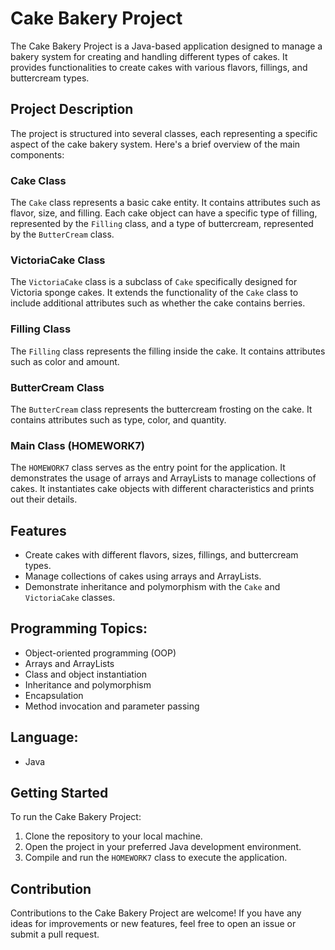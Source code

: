 # Cake Bakery Project

The Cake Bakery Project is a Java-based application designed to manage a bakery system for creating and handling different types of cakes. It provides functionalities to create cakes with various flavors, fillings, and buttercream types.

## Project Description

The project is structured into several classes, each representing a specific aspect of the cake bakery system. Here's a brief overview of the main components:

### Cake Class

The `Cake` class represents a basic cake entity. It contains attributes such as flavor, size, and filling. Each cake object can have a specific type of filling, represented by the `Filling` class, and a type of buttercream, represented by the `ButterCream` class.

### VictoriaCake Class

The `VictoriaCake` class is a subclass of `Cake` specifically designed for Victoria sponge cakes. It extends the functionality of the `Cake` class to include additional attributes such as whether the cake contains berries.

### Filling Class

The `Filling` class represents the filling inside the cake. It contains attributes such as color and amount.

### ButterCream Class

The `ButterCream` class represents the buttercream frosting on the cake. It contains attributes such as type, color, and quantity.

### Main Class (HOMEWORK7)

The `HOMEWORK7` class serves as the entry point for the application. It demonstrates the usage of arrays and ArrayLists to manage collections of cakes. It instantiates cake objects with different characteristics and prints out their details.

## Features

- Create cakes with different flavors, sizes, fillings, and buttercream types.
- Manage collections of cakes using arrays and ArrayLists.
- Demonstrate inheritance and polymorphism with the `Cake` and `VictoriaCake` classes.

## Programming Topics:

- Object-oriented programming (OOP)
- Arrays and ArrayLists
- Class and object instantiation
- Inheritance and polymorphism
- Encapsulation
- Method invocation and parameter passing

## Language:

- Java

## Getting Started

To run the Cake Bakery Project:

1. Clone the repository to your local machine.
2. Open the project in your preferred Java development environment.
3. Compile and run the `HOMEWORK7` class to execute the application.

## Contribution

Contributions to the Cake Bakery Project are welcome! If you have any ideas for improvements or new features, feel free to open an issue or submit a pull request.

